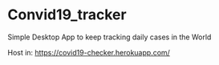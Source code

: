 # Convid19_tracker

Simple Desktop App to keep tracking daily cases in the World

Host in: https://covid19-checker.herokuapp.com/
